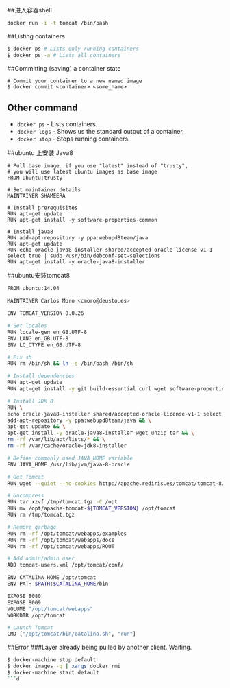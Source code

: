 

##进入容器shell
```bash
docker run -i -t tomcat /bin/bash
```

##Listing containers
``` bash
$ docker ps # Lists only running containers
$ docker ps -a # Lists all containers
```

##Committing (saving) a container state
```base
# Commit your container to a new named image
$ docker commit <container> <some_name>
```
## Other command
* `docker ps` - Lists containers.
* `docker logs` - Shows us the standard output of a container.
* `docker stop` - Stops running containers.

##ubuntu 上安装 Java8
```base
# Pull base image. if you use "latest" instead of "trusty",
# you will use latest ubuntu images as base image
FROM ubuntu:trusty

# Set maintainer details
MAINTAINER SHAMEERA

# Install prerequisites
RUN apt-get update
RUN apt-get install -y software-properties-common

# Install java8
RUN add-apt-repository -y ppa:webupd8team/java
RUN apt-get update
RUN echo oracle-java8-installer shared/accepted-oracle-license-v1-1 select true | sudo /usr/bin/debconf-set-selections
RUN apt-get install -y oracle-java8-installer
```
##ubuntu安装tomcat8
```bash
FROM ubuntu:14.04

MAINTAINER Carlos Moro <cmoro@deusto.es>

ENV TOMCAT_VERSION 8.0.26

# Set locales
RUN locale-gen en_GB.UTF-8
ENV LANG en_GB.UTF-8
ENV LC_CTYPE en_GB.UTF-8

# Fix sh
RUN rm /bin/sh && ln -s /bin/bash /bin/sh

# Install dependencies
RUN apt-get update
RUN apt-get install -y git build-essential curl wget software-properties-common

# Install JDK 8
RUN \
echo oracle-java8-installer shared/accepted-oracle-license-v1-1 select true | debconf-set-selections && \
add-apt-repository -y ppa:webupd8team/java && \
apt-get update && \
apt-get install -y oracle-java8-installer wget unzip tar && \
rm -rf /var/lib/apt/lists/* && \
rm -rf /var/cache/oracle-jdk8-installer

# Define commonly used JAVA_HOME variable
ENV JAVA_HOME /usr/lib/jvm/java-8-oracle

# Get Tomcat
RUN wget --quiet --no-cookies http://apache.rediris.es/tomcat/tomcat-8/v${TOMCAT_VERSION}/bin/apache-tomcat-${TOMCAT_VERSION}.tar.gz -O /tmp/tomcat.tgz

# Uncompress
RUN tar xzvf /tmp/tomcat.tgz -C /opt
RUN mv /opt/apache-tomcat-${TOMCAT_VERSION} /opt/tomcat
RUN rm /tmp/tomcat.tgz

# Remove garbage
RUN rm -rf /opt/tomcat/webapps/examples
RUN rm -rf /opt/tomcat/webapps/docs
RUN rm -rf /opt/tomcat/webapps/ROOT

# Add admin/admin user
ADD tomcat-users.xml /opt/tomcat/conf/

ENV CATALINA_HOME /opt/tomcat
ENV PATH $PATH:$CATALINA_HOME/bin

EXPOSE 8080
EXPOSE 8009
VOLUME "/opt/tomcat/webapps"
WORKDIR /opt/tomcat

# Launch Tomcat
CMD ["/opt/tomcat/bin/catalina.sh", "run"]
```

##Error
###Layer already being pulled by another client. Waiting.

```bash
$ docker-machine stop default
$ docker images -q | xargs docker rmi
$ docker-machine start default
```d